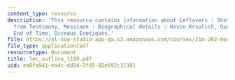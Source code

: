 ```yaml
---
content_type: resource
description: 'This resource contains information about Leftovers : Shostakovich, excerpts
  from Testimony, Messiaen : Biographical details : Kevin Krsulich, Quartet for the
  End of Time, Oiseaux Exotiques.'
file: https://ol-ocw-studio-app-qa.s3.amazonaws.com/courses/21m-262-modern-music-1900-1960-fall-2006/ea6fa941ea4cdd547f0582e692c31381_lec_outline_1109.pdf
file_type: application/pdf
resourcetype: Document
title: lec_outline_1109.pdf
uid: ea6fa941-ea4c-dd54-7f05-82e692c31381
---
```

